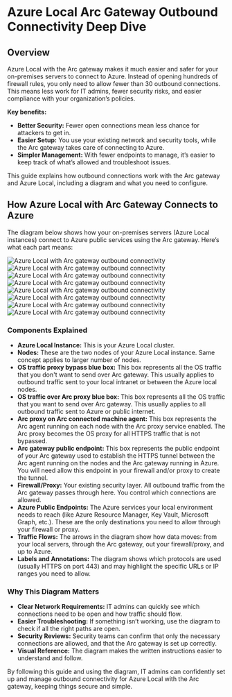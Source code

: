 # Azure Local Arc Gateway Outbound Connectivity Deep Dive

## Overview

Azure Local with the Arc gateway makes it much easier and safer for your on-premises servers to connect to Azure. Instead of opening hundreds of firewall rules, you only need to allow fewer than 30 outbound connections. This means less work for IT admins, fewer security risks, and easier compliance with your organization’s policies.

**Key benefits:**

- **Better Security:** Fewer open connections mean less chance for attackers to get in.
- **Easier Setup:** You use your existing network and security tools, while the Arc gateway takes care of connecting to Azure.
- **Simpler Management:** With fewer endpoints to manage, it’s easier to keep track of what’s allowed and troubleshoot issues.

This guide explains how outbound connections work with the Arc gateway and Azure Local, including a diagram and what you need to configure.

## How Azure Local with Arc Gateway Connects to Azure

The diagram below shows how your on-premises servers (Azure Local instances) connect to Azure public services using the Arc gateway. Here’s what each part means:

![Azure Local with Arc gateway outbound connectivity](./images/AzureLocalPublicPathAllFlows.svg)
![Azure Local with Arc gateway outbound connectivity](./images/AzureLocalPublicPathFlowsFinal-1Node-ComponentsOnly.drawio.svg)
![Azure Local with Arc gateway outbound connectivity](./images/AzureLocalPublicPathFlowsFinal-1Node-Step1-BypassFlows.drawio.svg)
![Azure Local with Arc gateway outbound connectivity](./images/AzureLocalPublicPathFlowsFinal-1Node-Step2-HTTPSFlows.drawio.svg)
![Azure Local with Arc gateway outbound connectivity](./images/AzureLocalPublicPathFlowsFinal-1Node-Step3-HTTPFlows.drawio.svg)
![Azure Local with Arc gateway outbound connectivity](./images/AzureLocalPublicPathFlowsFinal-1Node-Step4-ARBFlows.drawio.svg)
![Azure Local with Arc gateway outbound connectivity](./images/AzureLocalPublicPathFlowsFinal-1Node-Step5-AKSFlows.drawio.svg)
![Azure Local with Arc gateway outbound connectivity](./images/AzureLocalPublicPathFlowsFinal-1Node-Step6-VMFlows.drawio.svg)

### Components Explained

- **Azure Local Instance:** This is your Azure Local cluster.
- **Nodes:** These are the two nodes of your Azure Local instance. Same concept applies to larger number of nodes.
- **OS traffic proxy bypass blue box:** This box represents all the OS traffic that you don't want to send over Arc gateway. This usually applies to outbound traffic sent to your local intranet or between the Azure local nodes.
- **OS traffic over Arc proxy blue box:** This box represents all the OS traffic that you want to send over Arc gateway. This usually applies to all outbound traffic sent to Azure or public internet.
- **Arc proxy on Arc connected machine agent:** This box represents the Arc agent running on each node with the Arc proxy service enabled. The Arc proxy becomes the OS proxy for all HTTPS traffic that is not bypassed.
- **Arc gateway public endpoint:** This box represents the public endpoint of your Arc gateway used to establish the HTTPS tunnel between the Arc agent running on the nodes and the Arc gateway running in Azure. You will need allow this endpoint in your firewall and/or proxy to create the tunnel.
- **Firewall/Proxy:** Your existing security layer. All outbound traffic from the Arc gateway passes through here. You control which connections are allowed.
- **Azure Public Endpoints:** The Azure services your local environment needs to reach (like Azure Resource Manager, Key Vault, Microsoft Graph, etc.). These are the only destinations you need to allow through your firewall or proxy.
- **Traffic Flows:** The arrows in the diagram show how data moves: from your local servers, through the Arc gateway, out your firewall/proxy, and up to Azure.
- **Labels and Annotations:** The diagram shows which protocols are used (usually HTTPS on port 443) and may highlight the specific URLs or IP ranges you need to allow.

### Why This Diagram Matters

- **Clear Network Requirements:** IT admins can quickly see which connections need to be open and how traffic should flow.
- **Easier Troubleshooting:** If something isn’t working, use the diagram to check if all the right paths are open.
- **Security Reviews:** Security teams can confirm that only the necessary connections are allowed, and that the Arc gateway is set up correctly.
- **Visual Reference:** The diagram makes the written instructions easier to understand and follow.

By following this guide and using the diagram, IT admins can confidently set up and manage outbound connectivity for Azure Local with the Arc gateway, keeping things secure and simple.
